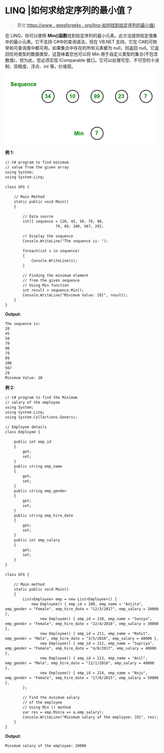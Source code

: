 # LINQ |如何求给定序列的最小值？

> 原文:[https://www . geesforgeks . org/linq-如何找到给定序列的最小值/](https://www.geeksforgeeks.org/linq-how-to-find-minimum-value-of-the-given-sequence/)

在 LINQ，你可以使用 **Min()函数**找到给定序列的最小元素。此方法提供给定值集中的最小元素。它不支持 C#中的查询语法，但在 VB.NET 支持。它在 C#的可枚举和可查询类中都可用。如果集合中存在的所有元素都为 null，则返回 null。它返回任何类型的数据类型，这意味着您也可以将 Min 用于自定义类型的集合(不包含数值)，但为此，您必须实现 IComparable 接口。它可以处理可空、不可空的十进制、双精度、浮点、int 等。价值观。

![](img/329c9c48cea6eee8e34f3e9c82bc9f50.png)

**例 1:**

```
// C# program to find minimum
// value from the given array
using System;
using System.Linq;

class GFG {

    // Main Method
    static public void Main()
    {

        // Data source
        int[] sequence = {20, 45, 50, 79, 90,
                       79, 89, 100, 567, 29};

        // Display the sequence
        Console.WriteLine("The sequence is: ");

        foreach(int s in sequence)
        {
            Console.WriteLine(s);
        }

        // Finding the minimum element
        // from the given sequence
        // Using Min function
        int result = sequence.Min();
        Console.WriteLine("Minimum Value: {0}", result);
    }
}
```

**Output:**

```
The sequence is: 
20
45
50
79
90
79
89
100
567
29
Minimum Value: 20

```

**例 2:**

```
// C# program to find the Minimum
// salary of the employee
using System;
using System.Linq;
using System.Collections.Generic;

// Employee details
class Employee {

    public int emp_id
    {
        get;
        set;
    }
    public string emp_name
    {
        get;
        set;
    }
    public string emp_gender
    {
        get;
        set;
    }
    public string emp_hire_date
    {
        get;
        set;
    }
    public int emp_salary
    {
        get;
        set;
    }
}

class GFG {

    // Main method
    static public void Main()
    {
        List<Employee> emp = new List<Employee>() {
            new Employee() { emp_id = 209, emp_name = "Anjita", emp_gender = "Female", emp_hire_date = "12/3/2017", emp_salary = 20000 },
                new Employee() { emp_id = 210, emp_name = "Soniya", emp_gender = "Female", emp_hire_date = "22/4/2018", emp_salary = 30000 },
                new Employee() { emp_id = 211, emp_name = "Rohit", emp_gender = "Male", emp_hire_date = "3/5/2016", emp_salary = 40000 },
                new Employee() { emp_id = 212, emp_name = "Supriya", emp_gender = "Female", emp_hire_date = "4/8/2017", emp_salary = 40000 },
                new Employee() { emp_id = 213, emp_name = "Anil", emp_gender = "Male", emp_hire_date = "12/1/2016", emp_salary = 40000 },
                new Employee() { emp_id = 214, emp_name = "Anju", emp_gender = "Female", emp_hire_date = "17/6/2015", emp_salary = 50000 },
        };

        // Find the minimum salary 
        // of the employee
        // Using Min () method
        var res = emp.Min(a => a.emp_salary);
        Console.WriteLine("Minimum salary of the employee: {0}", res);
    }
}
```

**Output:**

```
Minimum salary of the employee: 20000

```